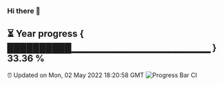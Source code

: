 ### Hi there 👋
⏳ Year progress { ██████████▁▁▁▁▁▁▁▁▁▁▁▁▁▁▁▁▁▁▁▁ } 33.36 %
---
⏰ Updated on Mon, 02 May 2022 18:20:58 GMT
![Progress Bar CI](https://github.com/liununu/liununu/workflows/Progress%20Bar%20CI/badge.svg)
